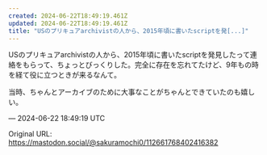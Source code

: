 ```yaml
---
created: 2024-06-22T18:49:19.461Z
updated: 2024-06-22T18:49:19.461Z
title: "USのプリキュアarchivistの人から、2015年頃に書いたscriptを発[...]"
---
```


<p>USのプリキュアarchivistの人から、2015年頃に書いたscriptを発見したって連絡をもらって、ちょっとびっくりした。完全に存在を忘れてたけど、9年もの時を経て役に立つときが来るなんて。</p><p>当時、ちゃんとアーカイブのために大事なことがちゃんとできていたのも嬉しい。</p>

&mdash; 2024-06-22 18:49:19 UTC

Original URL: https://mastodon.social/@sakuramochi0/112661768402416382
